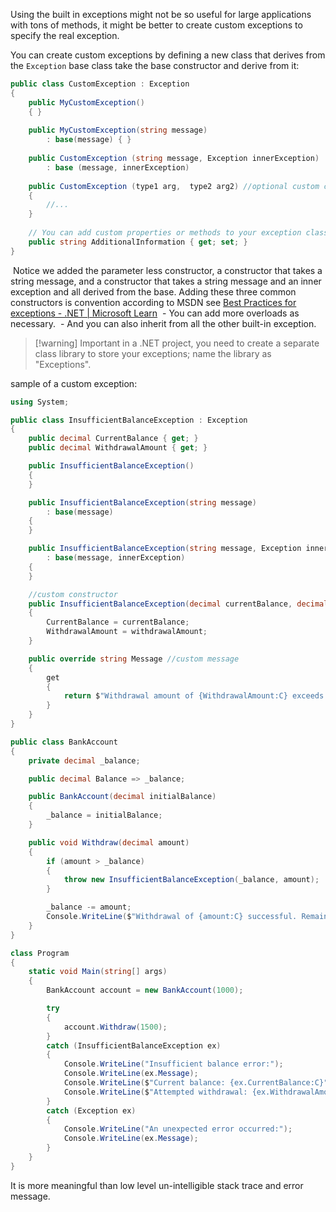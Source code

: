 Using the built in exceptions might not be so useful for large applications with tons of methods, it might be better to create custom exceptions to specify the real exception.

You can create custom exceptions by defining a new class that derives from the `Exception` base class take the base constructor and derive from it:
```c#
public class CustomException : Exception
{
	public MyCustomException()
	{ } 
	
	public MyCustomException(string message) 
		: base(message) { }
		
	public CustomException (string message, Exception innerException)
		: base (message, innerException)
	
	public CustomException (type1 arg,  type2 arg2) //optional custom constructor if necessary
	{
		//...
	}
		
	// You can add custom properties or methods to your exception class
	public string AdditionalInformation { get; set; }
}
```
 Notice we added the parameter less constructor, a constructor that takes a string message, and a constructor that takes a string message and an inner exception and all derived from the base. Adding these three common constructors is convention according to MSDN see [Best Practices for exceptions - .NET | Microsoft Learn](https://learn.microsoft.com/en-us/dotnet/standard/exceptions/best-practices-for-exceptions?redirectedfrom=MSDN#include-three-constructors-in-custom-exception-classes)
 - You can add more overloads as necessary.
 - And you can also inherit from all the other built-in exception.
>[!warning] Important
>in a .NET project, you need to create a separate class library to store your exceptions; name the library as "Exceptions".

sample of a custom exception:
```c#
using System;

public class InsufficientBalanceException : Exception
{
    public decimal CurrentBalance { get; }
    public decimal WithdrawalAmount { get; }

    public InsufficientBalanceException()
    {
    }

    public InsufficientBalanceException(string message)
        : base(message)
    {
    }

    public InsufficientBalanceException(string message, Exception innerException)
        : base(message, innerException)
    {
    }

	//custom constructor
    public InsufficientBalanceException(decimal currentBalance, decimal withdrawalAmount) 
    {
        CurrentBalance = currentBalance;
        WithdrawalAmount = withdrawalAmount;
    }

    public override string Message //custom message
    {
        get
        {
            return $"Withdrawal amount of {WithdrawalAmount:C} exceeds current balance of {CurrentBalance:C}.";
        }
    }
}

public class BankAccount
{
    private decimal _balance;

    public decimal Balance => _balance;

    public BankAccount(decimal initialBalance)
    {
        _balance = initialBalance;
    }

    public void Withdraw(decimal amount)
    {
        if (amount > _balance)
        {
            throw new InsufficientBalanceException(_balance, amount);
        }

        _balance -= amount;
        Console.WriteLine($"Withdrawal of {amount:C} successful. Remaining balance: {_balance:C}");
    }
}

class Program
{
    static void Main(string[] args)
    {
        BankAccount account = new BankAccount(1000);

        try
        {
            account.Withdraw(1500);
        }
        catch (InsufficientBalanceException ex)
        {
            Console.WriteLine("Insufficient balance error:");
            Console.WriteLine(ex.Message);
            Console.WriteLine($"Current balance: {ex.CurrentBalance:C}");
            Console.WriteLine($"Attempted withdrawal: {ex.WithdrawalAmount:C}");
        }
        catch (Exception ex)
        {
            Console.WriteLine("An unexpected error occurred:");
            Console.WriteLine(ex.Message);
        }
    }
}

```
It is more meaningful than low level un-intelligible stack trace and error message.
